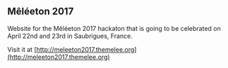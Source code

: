Mêléeton 2017
-------------------------

Website for the Mêléeton 2017 hackaton that is going to be celebrated on April 22nd and 23rd in Saubrigues, France.

Visit it at [http://meleeton2017.themelee.org](http://meleeton2017.themelee.org)